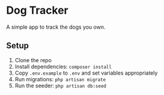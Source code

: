 # Dog Tracker

A simple app to track the dogs you own.

## Setup

1. Clone the repo
2. Install dependencies: `composer install`
3. Copy `.env.example` to `.env` and set variables appropriately
4. Run migrations: `php artisan migrate`
5. Run the seeder: `php artisan db:seed`
